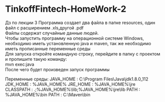 # TinkoffFintech-HomeWork-2
Дз по лекции 3
Программа создает два файла в папке resources, один файл с расширением .xls,другой .pdf  
Файлы содержат случайные данные людей.  
Чтобы запустить программу на операционной системе Windows, необходимо иметь установленную java и maven, так же необходимо иметь прописанные переменные среды  
Для запуска откройте командную строку, перейдите в папку с проектом и пропишите такую команду:  
mvn exec:java  
После чего будет произведен запуск программы

Переменные среды:
JAVA_HOME : C:\Program Files\Java\jdk1.8.0_112
JDK_HOME : %JAVA_HOME%
JRE_HOME : %JAVA_HOME%\jre
CLASSPATH : .;%JAVA_HOME%\lib;%JAVA_HOME%\jre\lib
PATH : %JAVA_HOME%\bin
PATH : С:\Maven\bin
